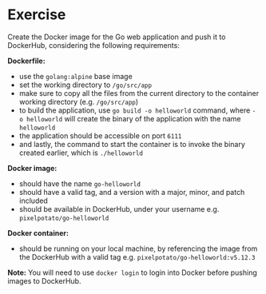 # Exercise

Create the Docker image for the Go web application and push it to DockerHub, considering the following requirements:

**Dockerfile:**

* use the `golang:alpine` base image
* set the working directory to `/go/src/app`
* make sure to copy all the files from the current directory to the container working directory (e.g. `/go/src/app`)
* to build the application, use `go build -o helloworld` command, where `-o helloworld` will create the binary of the application with the name `helloworld`
* the application should be accessible on port `6111`
* and lastly, the command to start the container is to invoke the binary created earlier, which is `./helloworld`

**Docker image:**

* should have the name `go-helloworld`
* should have a valid tag, and a version with a major, minor, and patch included
* should be available in DockerHub, under your username e.g. `pixelpotato/go-helloworld`

**Docker container:**

* should be running on your local machine, by referencing the image from the DockerHub with a valid tag e.g. `pixelpotato/go-helloworld:v5.12.3`

**Note:** You will need to use `docker login` to login into Docker before pushing images to DockerHub.
